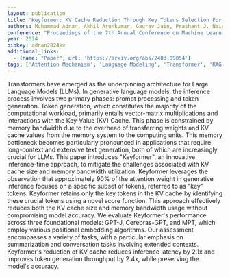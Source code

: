```yaml
---
layout: publication
title: 'Keyformer: KV Cache Reduction Through Key Tokens Selection For Efficient Generative Inference'
authors: Muhammad Adnan, Akhil Arunkumar, Gaurav Jain, Prashant J. Nair, Ilya Soloveychik, Purushotham Kamath
conference: "Proceedings of the 7th Annual Conference on Machine Learning and Systems (MLSys) 2024"
year: 2024
bibkey: adnan2024kv
additional_links:
  - {name: "Paper", url: 'https://arxiv.org/abs/2403.09054'}
tags: ['Attention Mechanism', 'Language Modeling', 'Transformer', 'RAG', 'Applications', 'Model Architecture', 'GPT', 'Prompting', 'Reinforcement Learning', 'Pretraining Methods']
---
```

Transformers have emerged as the underpinning architecture for Large Language
Models (LLMs). In generative language models, the inference process involves
two primary phases: prompt processing and token generation. Token generation,
which constitutes the majority of the computational workload, primarily entails
vector-matrix multiplications and interactions with the Key-Value (KV) Cache.
This phase is constrained by memory bandwidth due to the overhead of
transferring weights and KV cache values from the memory system to the
computing units. This memory bottleneck becomes particularly pronounced in
applications that require long-context and extensive text generation, both of
which are increasingly crucial for LLMs.
  This paper introduces "Keyformer", an innovative inference-time approach, to
mitigate the challenges associated with KV cache size and memory bandwidth
utilization. Keyformer leverages the observation that approximately 90% of the
attention weight in generative inference focuses on a specific subset of
tokens, referred to as "key" tokens. Keyformer retains only the key tokens in
the KV cache by identifying these crucial tokens using a novel score function.
This approach effectively reduces both the KV cache size and memory bandwidth
usage without compromising model accuracy. We evaluate Keyformer's performance
across three foundational models: GPT-J, Cerebras-GPT, and MPT, which employ
various positional embedding algorithms. Our assessment encompasses a variety
of tasks, with a particular emphasis on summarization and conversation tasks
involving extended contexts. Keyformer's reduction of KV cache reduces
inference latency by 2.1x and improves token generation throughput by 2.4x,
while preserving the model's accuracy.
